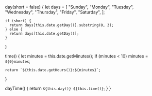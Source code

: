 <RevolvingDot
        height="100"
        width="100"
        radius="16"
        color="#4fa94d"
        secondaryColor=""
        ariaLabel="revolving-dot-loading"
        wrapperStyle={{}}
        wrapperClass=""
        visible={true}
      />
day(short = false) {
let days = [
"Sunday",
"Monday",
"Tuesday",
"Wednesday",
"Thursday",
"Friday",
"Saturday",
];

    if (short) {
      return days[this.date.getDay()].substring(0, 3);
    } else {
      return days[this.date.getDay()];
    }

}

time() {
let minutes = this.date.getMinutes();
if (minutes < 10) minutes = `${0}minutes`;

    return `${this.date.getHours()}:${minutes}`;

}

dayTime() {
return `${this.day()} ${this.time()}`;
}
}
